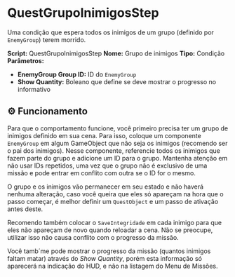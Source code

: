 ﻿
# QuestGrupoInimigosStep

Uma condição que espera todos os inimigos de um grupo (definido por `EnemyGroup`) terem morrido.

**Script:** QuestGrupoInimigosStep
**Nome:** Grupo de inimigos
**Tipo:** Condição
**Parâmetros:**
- **EnemyGroup Group ID:** ID do `EnemyGroup`
- **Show Quantity:** Boleano que define se deve mostrar o progresso no informativo

## ⚙️ Funcionamento

Para que o comportamento funcione, você primeiro precisa ter um grupo de inimigos definido em sua cena. Para isso, coloque um componente `EnemyGroup` em algum GameObject que não seja os inimigos (recomendo ser o pai dos inimigos). Nesse componente, referencie todos os inimigos que fazem parte do grupo e adicione um ID para o grupo. Mantenha atenção em não usar IDs repetidos, uma vez que o grupo não é exclusivo de uma missão e pode entrar em conflito com outra se o ID for o mesmo.

O grupo e os inimigos vão permanecer em seu estado e não haverá nenhuma alteração, caso você queira que eles só apareçam na hora que o passo começar, é melhor definir um `QuestObject` e um passo de ativação antes deste.

Recomendo também colocar o `SaveIntegridade` em cada inimigo para que eles não apareçam de novo quando reloadar a cena. Não se preocupe, utilizar isso não causa conflito com o progresso da missão.

Você tamb´me pode mostrar o progresso da missão (quantos inimigos faltam matar) através do *Show Quantity*, porém esta informação só aparecerá na indicação do HUD, e não na listagem do Menu de Missões.

